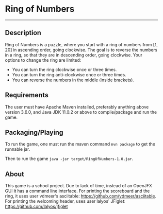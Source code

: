 Ring of Numbers
===============
---
Description
-----------
Ring of Numbers is a puzzle, where you start with a ring of numbers from [1, 20] in ascending order, going clockwise.
The goal is to reverse the numbers in a ring, so that they are in descending order, going clockwise. Your options to change the ring are limited:
* You can turn the ring clockwise once or three times.
* You can turn the ring anti-clockwise once or three times.
* You can reverse the numbers in the middle (inside brackets).

Requirements
------------
The user must have Apache Maven installed, preferably anything above version 3.6.0, and Java JDK 11.0.2 or above to compile/package and run the game.

Packaging/Playing
-----------------
To run the game, one must run the maven command ```mvn package``` to get the runnable jar.

Then to run the game ```java -jar target/RingOfNumbers-1.0.jar```.

About
------
This game is a school project. Due to lack of time, instead of an OpenJFX GUI it has a command line interface.
For printing the scoreboard and the ring, it uses user vdmeer's asciitable: https://github.com/vdmeer/asciitable.
For printing the welcoming header, uses user lalyos' JFiglet: https://github.com/lalyos/jfiglet
